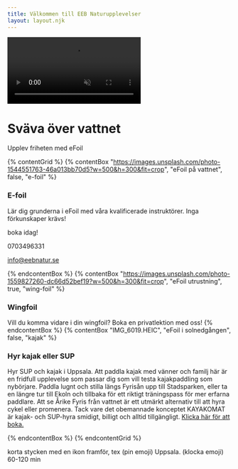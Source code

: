 ```yaml
---
title: Välkommen till EEB Naturupplevelser
layout: layout.njk
---
```

<div class="hero-video">
    <video autoplay muted loop playsinline>
        <source src="https://static.videezy.com/system/resources/previews/000/000/168/original/Record.mp4" type="video/mp4">
        Your browser does not support the video tag.
    </video>
    <div class="hero-overlay">
        <h1>Sväva över vattnet</h1>
        <p>Upplev friheten med eFoil</p>
    </div>
</div>

{% contentGrid %}
{% contentBox "https://images.unsplash.com/photo-1544551763-46a013bb70d5?w=500&h=300&fit=crop", "eFoil på vattnet", false, "e-foil" %}

### E-foil

Lär dig grunderna i eFoil med våra kvalificerade instruktörer. Inga förkunskaper krävs!

boka idag!

0703496331

info@eebnatur.se

{% endcontentBox %}
{% contentBox "https://images.unsplash.com/photo-1559827260-dc66d52bef19?w=500&h=300&fit=crop", "eFoil utrustning", true, "wing-foil" %}

### Wingfoil

Vill du komma vidare i din wingfoil? Boka en privatlektion med oss!
{% endcontentBox %}
{% contentBox "IMG_6019.HEIC", "eFoil i solnedgången", false, "kajak" %}

### Hyr kajak eller SUP

Hyr SUP och kajak i Uppsala. Att paddla kajak med vänner och familj här är en fridfull upplevelse som passar dig som vill testa kajakpaddling som nybörjare. Paddla lugnt och stilla längs Fyrisån upp till Stadsparken, eller ta en längre tur till Ekoln och tillbaka för ett riktigt träningspass för mer erfarna paddlare. Att se Årike Fyris från vattnet är ett utmärkt alternativ till att hyra cykel eller promenera. Tack vare det obemannade konceptet KAYAKOMAT är kajak- och SUP-hyra smidigt, billigt och alltid tillgängligt. [Klicka här för att boka.](https://www.kayakomat.com/sv/location/641da9fb1d88cd78d7a41b7a)

[](https://www.kayakomat.com/sv/location/641da9fb1d88cd78d7a41b7a)[](https://www.kayakomat.com/sv/location/641da9fb1d88cd78d7a41b7a)
{% endcontentBox %}
{% endcontentGrid %}

korta stycken med en ikon framför, tex (pin emoji) Uppsala. (klocka emoji) 60-120 min
